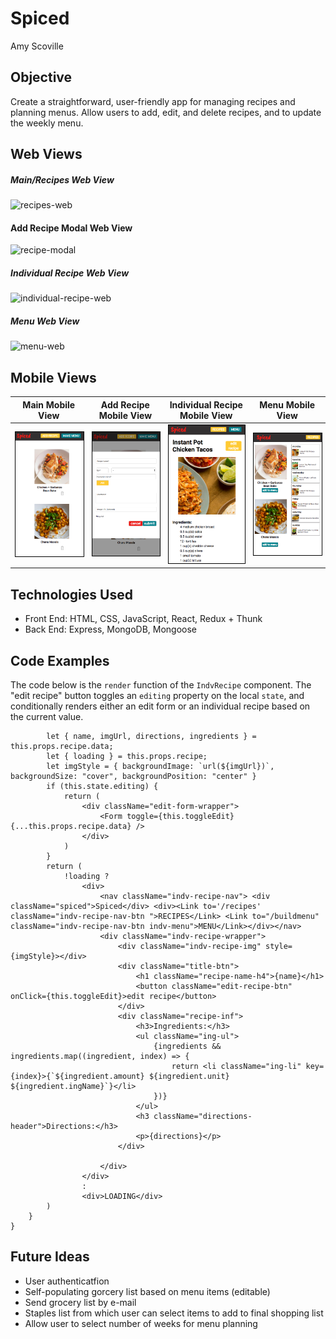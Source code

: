 # Spiced

Amy Scoville

## Objective

Create a straightforward, user-friendly app for managing recipes and planning menus. Allow users to add, edit, and delete recipes, and to update the weekly menu. 

## Web Views

##### Main/Recipes Web View
![recipes-web](readme-images/web-recipes.png)

#### Add Recipe Modal Web View
![recipe-modal](readme-images/web-form.png)

##### Individual Recipe Web View
![individual-recipe-web](readme-images/web-indv.png)

##### Menu Web View
![menu-web](readme-images/web-recipes.png)

## Mobile Views

Main Mobile View | Add Recipe Mobile View | Individual Recipe Mobile View | Menu Mobile View
--- | --- | --- | ---
<img style="border: 1px solid black;" alt="main-mobile-view" src="client/readme-images/mobile-recipes.png" width="200" height="auto"> | <img style="border: 1px solid black;" alt="add-recipe-mobile-view" src="client/readme-images/mobile-form.png" width="200" height="auto"> | <img style="border: 1px solid black;" alt="indv-recipe-mobile-view" src="client/readme-images/mobile-indv.png" width="200" height="auto"> | <img style="border: 1px solid black;" alt="menu-mobile-view" src="client/readme-images/mobile-menu.png" width="200" height="auto">


## Technologies Used
* Front End: HTML, CSS, JavaScript, React, Redux + Thunk
* Back End: Express, MongoDB, Mongoose

## Code Examples

The code below is the `render` function of the `IndvRecipe` component. The "edit recipe" button toggles an `editing` property on the local `state`, and conditionally renders either an edit form or an individual recipe based on the current value.

```render() {
        let { name, imgUrl, directions, ingredients } = this.props.recipe.data;
        let { loading } = this.props.recipe;
        let imgStyle = { backgroundImage: `url(${imgUrl})`, backgroundSize: "cover", backgroundPosition: "center" }
        if (this.state.editing) {
            return (
                <div className="edit-form-wrapper">
                    <Form toggle={this.toggleEdit}{...this.props.recipe.data} />
                </div>
            )
        }
        return (
            !loading ?
                <div>
                    <nav className="indv-recipe-nav"> <div className="spiced">Spiced</div> <div><Link to='/recipes' className="indv-recipe-nav-btn ">RECIPES</Link> <Link to="/buildmenu" className="indv-recipe-nav-btn indv-menu">MENU</Link></div></nav>
                    <div className="indv-recipe-wrapper">
                        <div className="indv-recipe-img" style={imgStyle}></div>
                        <div className="title-btn">
                            <h1 className="recipe-name-h4">{name}</h1>
                            <button className="edit-recipe-btn" onClick={this.toggleEdit}>edit recipe</button>
                        </div>
                        <div className="recipe-inf">
                            <h3>Ingredients:</h3>
                            <ul className="ing-ul">
                                {ingredients && ingredients.map((ingredient, index) => {
                                    return <li className="ing-li" key={index}>{`${ingredient.amount} ${ingredient.unit} ${ingredient.ingName}`}</li>
                                })}
                            </ul>
                            <h3 className="directions-header">Directions:</h3>
                            <p>{directions}</p>
                        </div>

                    </div>
                </div>
                :
                <div>LOADING</div>
        )
    }
}
```

## Future Ideas

* User authenticatfion
* Self-populating gorcery list based on menu items (editable)
* Send grocery list by e-mail
* Staples list from which user can select items to add to final shopping list
* Allow user to select number of weeks for menu planning





